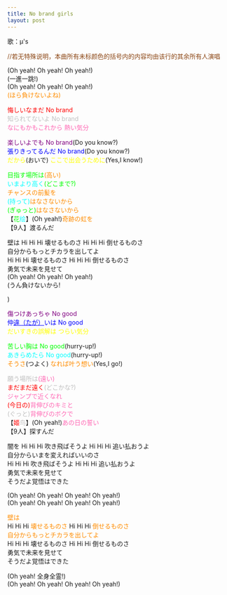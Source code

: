 ```yaml
---
title: No brand girls
layout: post
---
```

歌：μ's

<p><font color="saddlebrown">//若无特殊说明，本曲所有未标颜色的括号内的内容均由该行的其余所有人演唱</font></p>

<p>(Oh yeah! Oh yeah! Oh yeah!)<br />
(一進一跳!)<br />
(Oh yeah! Oh yeah! Oh yeah!)<br />
<font color="darkorange">(ほら負けないよね)</font></p>

<p><font color="red">悔しいなまだ No brand</font><br />
<font color="silver">知られてないよ No brand</font><br />
<font color="hotpink">なにもかもこれから 熱い気分</font></p>

<p><font color="purple">楽しいよでも No brand</font>(Do you know?)<br />
<font color="blue">張りきってるんだ No brand</font>(Do you know?)<br />
<font color="yellow">だから</font>(おいで) <font color="yellow">ここで出会うために</font>(Yes,I know!)</p>

<p><font color="lime">目指す場所は</font><font color="darkorange">(高い)</font><br />
<font color="cyan">いまより高く</font><font color="lime">(どこまで?)</font><br />
<font color="darkorange">チャンスの前髪を</font><br />
<font color="cyan">(持って)</font><font color="darkorange">はなさないから</font><br />
<font color="lime">(ぎゅっと)</font><font color="darkorange">はなさないから</font><br />
【<font color="lime">花</font><font color="cyan">绘</font>】(Oh yeah!)<font color="darkorange">奇跡の虹を</font><br />
【9人】渡るんだ</p>

<p>壁は Hi Hi Hi 壊せるものさ Hi Hi Hi 倒せるものさ<br />
自分からもっとチカラを出してよ<br />
Hi Hi Hi 壊せるものさ Hi Hi Hi 倒せるものさ<br />
勇気で未来を見せて<br />
(Oh yeah! Oh yeah! Oh yeah!)<br />
(うん負けないから!</p>)

<p><font color="purple">傷つけあっちゃ No good</font><br />
<font color="blue">仲<u>違（たが）</u>いは No good</font><br />
<font color="yellow">だいすきの誤解は つらい気分</font></p>

<p><font color="lime">苦しい胸は No good</font>(hurry-up!)<br />
<font color="cyan">あきらめたら No good</font>(hurry-up!)<br />
<font color="darkorange">そうさ</font>(つよく) <font color="darkorange">なれば叶う想い</font>(Yes,I go!)</p>

<p><font color="silver">願う場所は</font><font color="hotpink">(遠い)</font><br />
<font color="red">まだまだ遠く</font><font color="silver">(どこかな?)</font><br />
<font color="hotpink">ジャンプで近くなれ</font><br />
<font color="red">(今日の)</font><font color="hotpink">背伸びのキミと</font><br />
<font color="silver">(ぐっと)</font><font color="hotpink">背伸びのボクで</font><br />
【<font color="red">姬</font><font color="silver">鸟</font>】(Oh yeah!)<font color="hotpink">あの日の誓い</font><br />
【9人】探すんだ</p>

<p>闇を Hi Hi Hi 吹き飛ばそうよ Hi Hi Hi 追い払おうよ<br />
自分からいまを変えればいいのさ<br />
Hi Hi Hi 吹き飛ばそうよ Hi Hi Hi 追い払おうよ<br />
勇気で未来を見せて<br />
そうだよ覚悟はできた</p>

<p>(Oh yeah! Oh yeah! Oh yeah! Oh yeah!)<br />
(Oh yeah! Oh yeah! Oh yeah! Oh yeah!)</p>

<p><font color="darkorange">壁は</font><br />
Hi Hi Hi <font color="darkorange">壊せるものさ</font> Hi Hi Hi <font color="darkorange">倒せるものさ</font><br />
<font color="darkorange">自分からもっとチカラを出してよ</font><br />
Hi Hi Hi 壊せるものさ Hi Hi Hi 倒せるものさ<br />
勇気で未来を見せて<br />
そうだよ覚悟はできた</p>

<p>(Oh yeah! 全身全霊!)<br />
(Oh yeah! Oh yeah! Oh yeah! Oh yeah!)</p>
